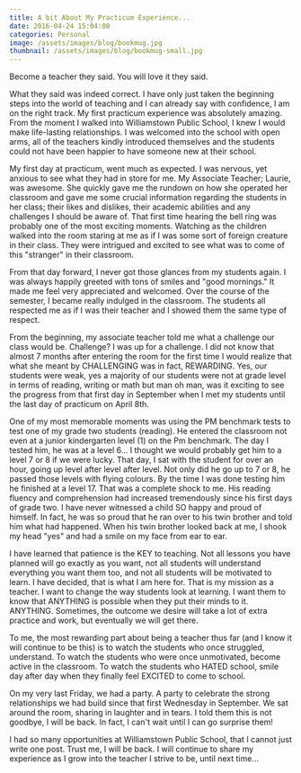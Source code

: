 ```yaml
---
title: A bit About My Practicum Experience...
date: 2016-04-24 15:04:00
categories: Personal
image: /assets/images/blog/bookmug.jpg
thumbnail: /assets/images/blog/bookmug-small.jpg
---
```

Become a teacher they said. You will love it they said.

What they said was indeed correct. I have only just taken the beginning steps into the world of teaching and I can already say with confidence, I am on the right track. My first practicum experience was absolutely amazing. From the moment I walked into Williamstown Public School, I knew I would make life-lasting relationships. I was welcomed into the school with open arms, all of the teachers kindly introduced themselves and the students could not have been happier to have someone new at their school.

My first day at practicum, went much as expected. I was nervous, yet anxious to see what they had in store for me. My Associate Teacher; Laurie, was awesome. She quickly gave me the rundown on how she operated her classroom and gave me some crucial information regarding the students in her class; their likes and dislikes, their academic abilities and any challenges I should be aware of. That first time hearing the bell ring was probably one of the most exciting moments. Watching as the children walked into the room staring at me as if I was some sort of foreign creature in their class. They were intrigued and excited to see what was to come of this "stranger" in their classroom.

From that day forward, I never got those glances from my students again. I was always happily greeted with tons of smiles and "good mornings." It made me feel very appreciated and welcomed. Over the course of the semester, I became really indulged in the classroom. The students all respected me as if I was their teacher and I showed them the same type of respect.

From the beginning, my associate teacher told me what a challenge our class would be. Challenge? I was up for a challenge. I did not know that almost 7 months after entering the room for the first time I would realize that what she meant by CHALLENGING was in fact, REWARDING. Yes, our students were weak, yes a majority of our students were not at grade level in terms of reading, writing or math but man oh man, was it exciting to see the progress from that first day in September when I met my students until the last day of practicum on April 8th.

One of my most memorable moments was using the PM benchmark tests to test one of my grade two students (reading). He entered the classroom not even at a junior kindergarten level (1) on the Pm benchmark. The day I tested him, he was at a level 6… I thought we would probably get him to a level 7 or 8 if we were lucky. That day, I sat with the student for over an hour, going up level after level after level. Not only did he go up to 7 or 8, he passed those levels with flying colours. By the time I was done testing him he finished at a level 17. That was a complete shock to me. His reading fluency and comprehension had increased tremendously since his first days of grade two. I have never witnessed a child SO happy and proud of himself. In fact, he was so proud that he ran over to his twin brother and told him what had happened. When his twin brother looked back at me, I shook my head "yes" and had a smile on my face from ear to ear.

I have learned that patience is the KEY to teaching. Not all lessons you have planned will go exactly as you want, not all students will understand everything you want them too, and not all students will be motivated to learn. I have decided, that is what I am here for. That is my mission as a teacher. I want to change the way students look at learning. I want them to know that ANYTHING is possible when they put their minds to it. ANYTHING. Sometimes, the outcome we desire will take a lot of extra practice and work, but eventually we will get there.

To me, the most rewarding part about being a teacher thus far (and I know it will continue to be this) is to watch the students who once struggled, understand. To watch the students who were once unmotivated, become active in the classroom. To watch the students who HATED school, smile day after day when they finally feel EXCITED to come to school.

On my very last Friday, we had a party. A party to celebrate the strong relationships we had build since that first Wednesday in September. We sat around the room, sharing in laughter and in tears. I told them this is not goodbye, I will be back. In fact, I can't wait until I can go surprise them!

I had so many opportunities at Williamstown Public School, that I cannot just write one post. Trust me, I will be back. I will continue to share my experience as I grow into the teacher I strive to be, until next time…
